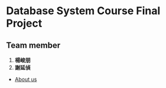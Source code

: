 # Database System Course Final Project

## Team member
1. **楊峻朋**
2. **謝延偵**
* [About us](https://github.com/EZ-Super/Database-System-Course-Final-Project/blob/main/Team%20member%20introduction.md)

